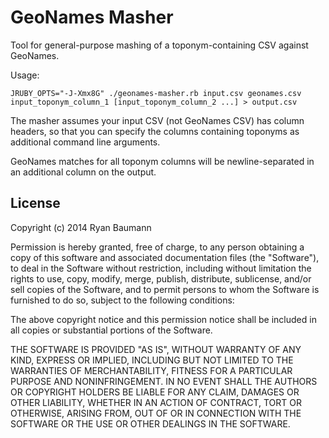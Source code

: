 GeoNames Masher
===============

Tool for general-purpose mashing of a toponym-containing CSV against GeoNames.

Usage:

    JRUBY_OPTS="-J-Xmx8G" ./geonames-masher.rb input.csv geonames.csv input_toponym_column_1 [input_toponym_column_2 ...] > output.csv

The masher assumes your input CSV (not GeoNames CSV) has column headers, so that you can specify the columns containing toponyms as additional command line arguments.

GeoNames matches for all toponym columns will be newline-separated in an additional column on the output.

License
-------

Copyright (c) 2014 Ryan Baumann

Permission is hereby granted, free of charge, to any person obtaining a copy
of this software and associated documentation files (the "Software"), to deal
in the Software without restriction, including without limitation the rights
to use, copy, modify, merge, publish, distribute, sublicense, and/or sell
copies of the Software, and to permit persons to whom the Software is
furnished to do so, subject to the following conditions:

The above copyright notice and this permission notice shall be included in
all copies or substantial portions of the Software.

THE SOFTWARE IS PROVIDED "AS IS", WITHOUT WARRANTY OF ANY KIND, EXPRESS OR
IMPLIED, INCLUDING BUT NOT LIMITED TO THE WARRANTIES OF MERCHANTABILITY,
FITNESS FOR A PARTICULAR PURPOSE AND NONINFRINGEMENT. IN NO EVENT SHALL THE
AUTHORS OR COPYRIGHT HOLDERS BE LIABLE FOR ANY CLAIM, DAMAGES OR OTHER
LIABILITY, WHETHER IN AN ACTION OF CONTRACT, TORT OR OTHERWISE, ARISING FROM,
OUT OF OR IN CONNECTION WITH THE SOFTWARE OR THE USE OR OTHER DEALINGS IN
THE SOFTWARE.
